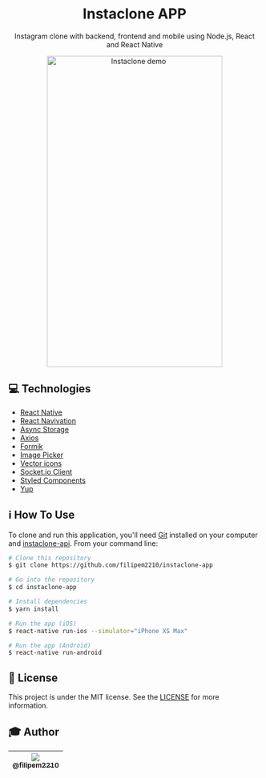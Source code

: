 <h1 align="center">Instaclone APP</h1>

<p align="center">Instagram clone with backend, frontend and mobile using Node.js, React and React Native</p>

<p align="center">
  <img src="./src/assets/instaclone.gif" alt="Instaclone demo" width="350" height="622">
</p>

## :computer: Technologies

* [React Native](https://reactnative.dev/)
* [React Navivation](https://www.npmjs.com/package/@react-navigation/native)
* [Async Storage](https://www.npmjs.com/package/@react-native-community/async-storage)
* [Axios](https://www.npmjs.com/package/axios)
* [Formik](https://www.npmjs.com/package/formik)
* [Image Picker](https://www.npmjs.com/package/react-native-image-picker)
* [Vector icons](https://www.npmjs.com/package/react-native-vector-icons)
* [Socket.io Client](https://www.npmjs.com/package/socket.io-client)
* [Styled Components](https://www.npmjs.com/package/styled-components)
* [Yup](https://www.npmjs.com/package/yup)

## :information_source: How To Use

To clone and run this application, you'll need [Git](https://git-scm.com) installed on your computer and  [instaclone-api](https://github.com/filipem2210/instaclone-api). From your command line:

```bash
# Clone this repository
$ git clone https://github.com/filipem2210/instaclone-app

# Go into the repository
$ cd instaclone-app

# Install dependencies
$ yarn install

# Run the app (iOS)
$ react-native run-ios --simulator="iPhone XS Max"

# Run the app (Android)
$ react-native run-android
```

## :memo: License

This project is under the MIT license. See the [LICENSE](https://github.com/filipem2210/instaclone-app/blob/master/LICENSE) for more information.

## :mortar_board: Author

| [<img src="https://avatars0.githubusercontent.com/u/47154367?s=115&u=193d66853bbf18dc0536b05ad10740931fa68642&v=4"><br><sub>@filipem2210</sub>](https://github.com/filipem2210) |
| :---: |
